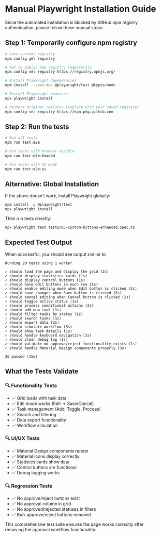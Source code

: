 # Manual Playwright Installation Guide

Since the automated installation is blocked by GitHub npm registry authentication, please follow these manual steps:

## Step 1: Temporarily configure npm registry
```bash
# Save current registry
npm config get registry

# Set to public npm registry temporarily
npm config set registry https://registry.npmjs.org/

# Install Playwright dependencies
npm install --save-dev @playwright/test @types/node

# Install Playwright browsers
npx playwright install

# Restore original registry (replace with your saved registry)
npm config set registry https://npm.pkg.github.com
```

## Step 2: Run the tests
```bash
# Run all tests
npm run test:e2e

# Run tests with browser visible
npm run test:e2e:headed

# Run tests with UI mode
npm run test:e2e:ui
```

## Alternative: Global Installation
If the above doesn't work, install Playwright globally:

```bash
npm install -g @playwright/test
npx playwright install
```

Then run tests directly:
```bash
npx playwright test tests/03-custom-buttons-enhanced.spec.ts
```

## Expected Test Output
When successful, you should see output similar to:
```
Running 20 tests using 1 worker

✓ should load the page and display the grid (2s)
✓ should display statistics cards (1s)
✓ should display control buttons (1s)
✓ should have edit buttons in each row (1s)
✓ should enable editing mode when Edit button is clicked (2s)
✓ should save changes when Save button is clicked (3s)
✓ should cancel editing when Cancel button is clicked (2s)
✓ should toggle active status (1s)
✓ should process conditional actions (2s)
✓ should add new task (1s)
✓ should filter tasks by status (1s)
✓ should search tasks (1s)
✓ should export data (2s)
✓ should simulate workflow (5s)
✓ should show task details (1s)
✓ should handle keyboard navigation (1s)
✓ should clear debug log (1s)
✓ should validate no approve/reject functionality exists (1s)
✓ should handle Material Design components properly (3s)

20 passed (35s)
```

## What the Tests Validate

### 🔍 **Functionality Tests**
- ✅ Grid loads with task data
- ✅ Edit mode works (Edit → Save/Cancel)
- ✅ Task management (Add, Toggle, Process)
- ✅ Search and filtering
- ✅ Data export functionality
- ✅ Workflow simulation

### 🔍 **UI/UX Tests**
- ✅ Material Design components render
- ✅ Material Icons display correctly
- ✅ Statistics cards show data
- ✅ Control buttons are functional
- ✅ Debug logging works

### 🔍 **Regression Tests**
- ✅ No approve/reject buttons exist
- ✅ No approval column in grid
- ✅ No approved/rejected statuses in filters
- ✅ Bulk approve/reject buttons removed

This comprehensive test suite ensures the page works correctly after removing the approval workflow functionality.
